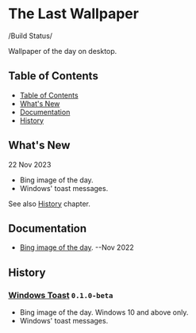 # The Last Wallpaper

/Build Status/

Wallpaper of the day on desktop.

## Table of Contents

- [Table of Contents](#table-of-contents)
- [What's New](#whats-new)
- [Documentation](#documentation)
- [History](#history)

## What's New

22 Nov 2023

- Bing image of the day.
- Windows' toast messages.

See also [History](#history) chapter.

## Documentation

- [Bing image of the day](/doc/bing_nov-2022.md). --Nov 2022

## History

### [Windows Toast](#) `0.1.0-beta`

- Bing image of the day. Windows 10 and above only.
- Windows' toast messages.
